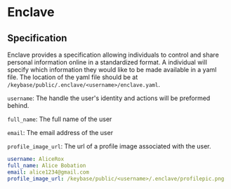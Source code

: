 # Enclave

## Specification

Enclave provides a specification allowing individuals to control and share personal information online in a standardized format. A individual will specify which information they would like to be made available in a yaml file. The location of the yaml file should be at `/keybase/public/.enclave/<username>/enclave.yaml`. 

`username`: The handle the user's identity and actions will be preformed behind.

`full_name`: The full name of the user

`email`: The email address of the user

`profile_image_url`: The url of a profile image associated with the user.

```yaml
username: AliceRox
full_name: Alice Bobation
email: alice1234@gmail.com
profile_image_url: /keybase/public/<username>/.enclave/profilepic.png
```